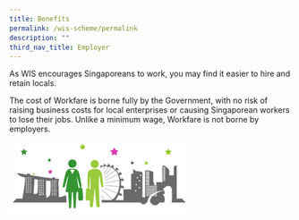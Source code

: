 ```yaml
---
title: Benefits
permalink: /wis-scheme/permalink
description: ""
third_nav_title: Employer
---
```

As WIS encourages Singaporeans to work, you may find it easier to hire and retain locals.

The cost of Workfare is borne fully by the Government, with no risk of raising business costs for local enterprises or causing Singaporean workers to lose their jobs. Unlike a minimum wage, Workfare is not borne by employers.

![](/images/WIS17.png)